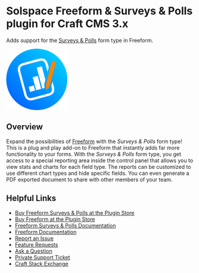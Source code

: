 # Solspace Freeform & Surveys & Polls plugin for Craft CMS 3.x

Adds support for the [Surveys & Polls](https://plugins.craftcms.com/freeform-surveys-polls) form type in Freeform.

![Freeform Surveys & Polls icon](packages/plugin/src/icon.svg)

## Overview

Expand the possibilities of [Freeform](https://plugins.craftcms.com/freeform) with the _Surveys & Polls_ form type! This is a plug and play add-on to Freeform that instantly adds far more functionality to your forms. With the _Surveys & Polls_ form type, you get access to a special reporting area inside the control panel that allows you to view stats and charts for each field type. The reports can be customized to use different chart types and hide specific fields. You can even generate a PDF exported document to share with other members of your team.

## Helpful Links

- [Buy Freeform Surveys & Polls at the Plugin Store](https://plugins.craftcms.com/freeform-surveys-polls)
- [Buy Freeform at the Plugin Store](https://plugins.craftcms.com/freeform)
- [Freeform Surveys & Polls Documentation](https://docs.solspace.com/craft/freeform/v3/form-types/surveys-polls)
- [Freeform Documentation](https://docs.solspace.com/craft/freeform/v3/)
- [Report an Issue](https://github.com/solspace/craft-freeform/issues)
- [Feature Requests](https://github.com/solspace/craft-freeform/discussions)
- [Ask a Question](https://github.com/solspace/craft-freeform/discussions)
- [Private Support Ticket](https://docs.solspace.com/craft/freeform/v3/support.html)
- [Craft Stack Exchange](https://craftcms.stackexchange.com/questions/tagged/solspace)